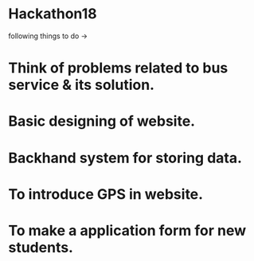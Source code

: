 # Hackathon18
following things to do ->
# Think of problems related to bus service & its solution.
# Basic designing of website.
# Backhand system for storing data.
# To introduce GPS in website.
# To make a application form for new students.
